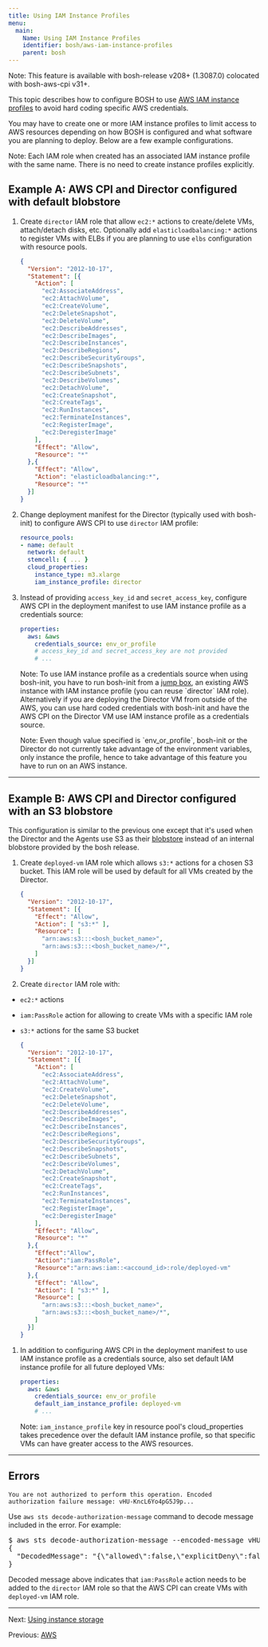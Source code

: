 ```yaml
---
title: Using IAM Instance Profiles
menu:
  main:
    Name: Using IAM Instance Profiles
    identifier: bosh/aws-iam-instance-profiles
    parent: bosh
---
```


<p class="note">Note: This feature is available with bosh-release v208+ (1.3087.0) colocated with bosh-aws-cpi v31+.</p>

This topic describes how to configure BOSH to use [AWS IAM instance profiles](http://docs.aws.amazon.com/IAM/latest/UserGuide/id_roles_use_switch-role-ec2.html) to avoid hard coding specific AWS credentials.

You may have to create one or more IAM instance profiles to limit access to AWS resources depending on how BOSH is configured and what software you are planning to deploy. Below are a few example configurations.

<p class="note">Note: Each IAM role when created has an associated IAM instance profile with the same name. There is no need to create instance profiles explicitly.</p>

## <a id="only-director"></a> Example A: AWS CPI and Director configured with default blobstore

1. Create `director` IAM role that allow `ec2:*` actions to create/delete VMs, attach/detach disks, etc. Optionally add `elasticloadbalancing:*` actions to register VMs with ELBs if you are planning to use `elbs` configuration with resource pools.

    ```json
    {
      "Version": "2012-10-17",
      "Statement": [{
        "Action": [
          "ec2:AssociateAddress",
          "ec2:AttachVolume",
          "ec2:CreateVolume",
          "ec2:DeleteSnapshot",
          "ec2:DeleteVolume",
          "ec2:DescribeAddresses",
          "ec2:DescribeImages",
          "ec2:DescribeInstances",
          "ec2:DescribeRegions",
          "ec2:DescribeSecurityGroups",
          "ec2:DescribeSnapshots",
          "ec2:DescribeSubnets",
          "ec2:DescribeVolumes",
          "ec2:DetachVolume",
          "ec2:CreateSnapshot",
          "ec2:CreateTags",
          "ec2:RunInstances",
          "ec2:TerminateInstances",
          "ec2:RegisterImage",
          "ec2:DeregisterImage"
        ],
        "Effect": "Allow",
        "Resource": "*"
      },{
        "Effect": "Allow",
        "Action": "elasticloadbalancing:*",
        "Resource": "*"
      }]
    }
    ```

1. Change deployment manifest for the Director (typically used with bosh-init) to configure AWS CPI to use `director` IAM profile:

    ```yaml
    resource_pools:
    - name: default
      network: default
      stemcell: { ... }
      cloud_properties:
        instance_type: m3.xlarge
        iam_instance_profile: director
    ```

1. Instead of providing `access_key_id` and `secret_access_key`, configure AWS CPI in the deployment manifest to use IAM instance profile as a credentials source:

    ```yaml
    properties:
      aws: &aws
        credentials_source: env_or_profile
        # access_key_id and secret_access_key are not provided
        # ...
    ```

    <p class="note">Note: To use IAM instance profile as a credentials source when using bosh-init, you have to run bosh-init from a <a href="terminology.html#jumpbox">jump box</a>, an existing AWS instance with IAM instance profile (you can reuse `director` IAM role). Alternatively if you are deploying the Director VM from outside of the AWS, you can use hard coded credentials with bosh-init and have the AWS CPI on the Director VM use IAM instance profile as a credentials source.</p>

    <p class="note">Note: Even though value specified is `env_or_profile`, bosh-init or the Director do not currently take advantage of the environment variables, only instance the profile, hence to take advantage of this feature you have to run on an AWS instance.</p>

---
## <a id="director-with-s3-blobstore"></a> Example B: AWS CPI and Director configured with an S3 blobstore

This configuration is similar to the previous one except that it's used when the Director and the Agents use S3 as their [blobstore](bosh-components.html#blobstore) instead of an internal blobstore provided by the bosh release.

1. Create `deployed-vm` IAM role which allows `s3:*` actions for a chosen S3 bucket. This IAM role will be used by default for all VMs created by the Director.

    ```json
    {
      "Version": "2012-10-17",
      "Statement": [{
        "Effect": "Allow",
        "Action": [ "s3:*" ],
        "Resource": [
          "arn:aws:s3:::<bosh_bucket_name>",
          "arn:aws:s3:::<bosh_bucket_name>/*",
        ]
      }]
    }
    ```

1. Create `director` IAM role with:

  - `ec2:*` actions
  - `iam:PassRole` action for allowing to create VMs with a specific IAM role
  - `s3:*` actions for the same S3 bucket

    ```json
    {
      "Version": "2012-10-17",
      "Statement": [{
        "Action": [
          "ec2:AssociateAddress",
          "ec2:AttachVolume",
          "ec2:CreateVolume",
          "ec2:DeleteSnapshot",
          "ec2:DeleteVolume",
          "ec2:DescribeAddresses",
          "ec2:DescribeImages",
          "ec2:DescribeInstances",
          "ec2:DescribeRegions",
          "ec2:DescribeSecurityGroups",
          "ec2:DescribeSnapshots",
          "ec2:DescribeSubnets",
          "ec2:DescribeVolumes",
          "ec2:DetachVolume",
          "ec2:CreateSnapshot",
          "ec2:CreateTags",
          "ec2:RunInstances",
          "ec2:TerminateInstances",
          "ec2:RegisterImage",
          "ec2:DeregisterImage"
        ],
        "Effect": "Allow",
        "Resource": "*"
      },{
        "Effect":"Allow",
        "Action":"iam:PassRole",
        "Resource":"arn:aws:iam::<accound_id>:role/deployed-vm"
      },{
        "Effect": "Allow",
        "Action": [ "s3:*" ],
        "Resource": [
          "arn:aws:s3:::<bosh_bucket_name>",
          "arn:aws:s3:::<bosh_bucket_name>/*",
        ]
      }]
    }
    ```

1. In addition to configuring AWS CPI in the deployment manifest to use IAM instance profile as a credentials source, also set default IAM instance profile for all future deployed VMs:

    ```yaml
    properties:
      aws: &aws
        credentials_source: env_or_profile
        default_iam_instance_profile: deployed-vm
        # ...
    ```

    <p class="note">Note: <code>iam_instance_profile</code> key in resource pool's cloud_properties takes precedence over the default IAM instance profile, so that specific VMs can have greater access to the AWS resources.</p>

---
## <a id="errors"></a> Errors

```
You are not authorized to perform this operation. Encoded authorization failure message: vHU-KncL6Yo4pG5J9p...
```

Use `aws sts decode-authorization-message` command to decode message included in the error. For example:

<pre class="terminal extra-wide">
$ aws sts decode-authorization-message --encoded-message vHU-KncL6Yo4pG5J9p...
{
  "DecodedMessage": "{\"allowed\":false,\"explicitDeny\":false,\"matchedStatements\":{\"items\":[]},\"failures\":{\"items\":[]},\"context\":{\"principal\":{\"id\":\"AROxxx:i-56a18483\",\"arn\":\"arn:aws:sts::xxx:assumed-role/director/i-56a18483\"},\"action\":\"iam:PassRole\",\"resource\":\"arn:aws:iam::xxx:role/deployed-vm\",\"conditions\":{\"items\":[]}}}"
}
</pre>

Decoded message above indicates that `iam:PassRole` action needs to be added to the `director` IAM role so that the AWS CPI can create VMs with `deployed-vm` IAM role.

---
Next: [Using instance storage](aws-instance-storage.html)

Previous: [AWS](aws-cpi.html)
